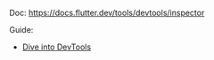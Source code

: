 Doc: https://docs.flutter.dev/tools/devtools/inspector

Guide:
- [Dive into DevTools](https://youtu.be/_EYk-E29edo)
